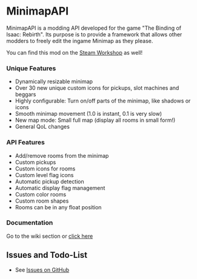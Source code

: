 # MinimapAPI
MinimapAPI is a modding API developed for the game "The Binding of Isaac: Rebirth". Its purpose is to provide a framework that allows other modders to freely edit the ingame Minimap as they please.

You can find this mod on the [Steam Workshop](https://steamcommunity.com/sharedfiles/filedetails/?id=1978904635) as well!

### Unique Features
* Dynamically resizable minimap
* Over 30 new unique custom icons for pickups, slot machines and beggars
* Highly configurable: Turn on/off parts of the minimap, like shadows or icons
* Smooth minimap movement (1.0 is instant, 0.1 is very slow)
* New map mode: Small full map (display all rooms in small form!)
* General QoL changes

### API Features
* Add/remove rooms from the minimap
* Custom pickups
* Custom icons for rooms
* Custom level flag icons
* Automatic pickup detection
* Automatic display flag management
* Custom color rooms
* Custom room shapes
* Rooms can be in any float position

### Documentation
Go to the wiki section or [click here](https://github.com/TazTxUK/MinimapAPI/wiki)

## Issues and Todo-List
* See [Issues on GitHub](https://github.com/TazTxUK/MinimapAPI/issues)
